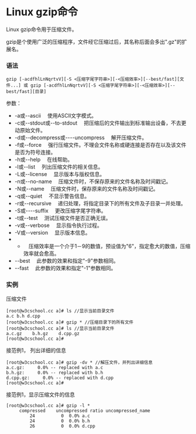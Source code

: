 # Linux gzip命令

Linux gzip命令用于压缩文件。

gzip是个使用广泛的压缩程序，文件经它压缩过后，其名称后面会多出".gz"的扩展名。

### 语法

    gzip [-acdfhlLnNqrtvV][-S <压缩字尾字符串>][-<压缩效率>][--best/fast][文件...] 或 gzip [-acdfhlLnNqrtvV][-S <压缩字尾字符串>][-<压缩效率>][--best/fast][目录]
    

参数：

- -a或--ascii 　使用ASCII文字模式。
- -c或--stdout或--to-stdout 　把压缩后的文件输出到标准输出设备，不去更动原始文件。
- -d或--decompress或----uncompress 　解开压缩文件。
- -f或--force 　强行压缩文件。不理会文件名称或硬连接是否存在以及该文件是否为符号连接。
- -h或--help 　在线帮助。
- -l或--list 　列出压缩文件的相关信息。
- -L或--license 　显示版本与版权信息。
- -n或--no-name 　压缩文件时，不保存原来的文件名称及时间戳记。
- -N或--name 　压缩文件时，保存原来的文件名称及时间戳记。
- -q或--quiet 　不显示警告信息。
- -r或--recursive 　递归处理，将指定目录下的所有文件及子目录一并处理。
- -S或----suffix 　更改压缩字尾字符串。
- -t或--test 　测试压缩文件是否正确无误。
- -v或--verbose 　显示指令执行过程。
- -V或--version 　显示版本信息。
- - 　压缩效率是一个介于1－9的数值，预设值为"6"，指定愈大的数值，压缩效率就会愈高。
- --best 　此参数的效果和指定"-9"参数相同。
- --fast 　此参数的效果和指定"-1"参数相同。

### 实例

压缩文件

    [root@w3cschool.cc a]# ls //显示当前目录文件
    a.c b.h d.cpp
    [root@w3cschool.cc a]# gzip * //压缩目录下的所有文件
    [root@w3cschool.cc a]# ls //显示当前目录文件
    a.c.gz    b.h.gz    d.cpp.gz
    [root@w3cschool.cc a]# 
    

接范例1， 列出详细的信息

    [root@w3cschool.cc a]# gzip -dv * //解压文件，并列出详细信息
    a.c.gz:     0.0% -- replaced with a.c
    b.h.gz:     0.0% -- replaced with b.h
    d.cpp.gz:     0.0% -- replaced with d.cpp
    [root@w3cschool.cc a]# 
    

 接范例1，显示压缩文件的信息

    [root@w3cschool.cc a]# gzip -l *
         compressed    uncompressed ratio uncompressed_name
             24          0  0.0% a.c
             24          0  0.0% b.h
             26          0  0.0% d.cpp
    
    